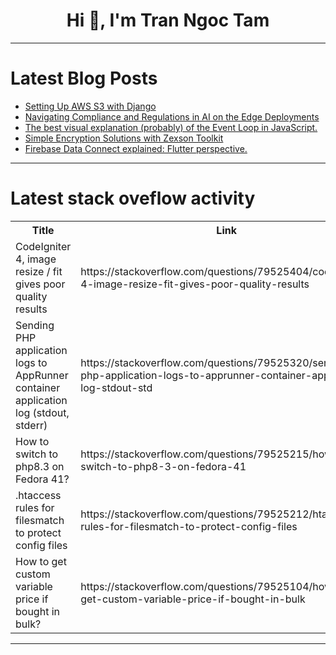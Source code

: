 <h1 align="center">Hi 👋, I'm Tran Ngoc Tam</h1>

---

# Latest Blog Posts 
<!-- BLOG-POST-LIST:START -->
- [Setting Up AWS S3 with Django](https://dev.to/ewan/setting-up-aws-s3-with-django-3h34)
- [Navigating Compliance and Regulations in AI on the Edge Deployments](https://dev.to/smart_data_/navigating-compliance-and-regulations-in-ai-on-the-edge-deployments-occ)
- [The best visual explanation &lpar;probably&rpar; of the Event Loop in JavaScript.](https://dev.to/hromium/the-best-visual-explanation-probably-of-the-event-loop-in-javascript-10pa)
- [Simple Encryption Solutions with Zexson Toolkit](https://dev.to/signor_p/simple-encryption-solutions-with-zexson-toolkit-cld)
- [Firebase Data Connect explained: Flutter perspective.](https://dev.to/odinachi/firebase-data-connect-explained-flutter-perspective-4e20)
<!-- BLOG-POST-LIST:END -->

---

# Latest stack oveflow activity
<table>
  <tr><th>Title</th><th>Link</th></tr>
  <!-- STACKOVERFLOW:START --><tr><td>CodeIgniter 4, image resize / fit gives poor quality results</td><td>https://stackoverflow.com/questions/79525404/codeigniter-4-image-resize-fit-gives-poor-quality-results</td></tr><tr><td>Sending PHP application logs to AppRunner container application log &lpar;stdout, stderr&rpar;</td><td>https://stackoverflow.com/questions/79525320/sending-php-application-logs-to-apprunner-container-application-log-stdout-std</td></tr><tr><td>How to switch to php8.3 on Fedora 41?</td><td>https://stackoverflow.com/questions/79525215/how-to-switch-to-php8-3-on-fedora-41</td></tr><tr><td>.htaccess rules for filesmatch to protect config files</td><td>https://stackoverflow.com/questions/79525212/htaccess-rules-for-filesmatch-to-protect-config-files</td></tr><tr><td>How to get custom variable price if bought in bulk?</td><td>https://stackoverflow.com/questions/79525104/how-to-get-custom-variable-price-if-bought-in-bulk</td></tr><!-- STACKOVERFLOW:END -->
</table>

---


